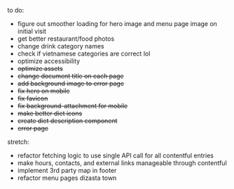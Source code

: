 to do:
- figure out smoother loading for hero image and menu page image on initial visit
- get better restaurant/food photos
- change drink category names
- check if vietnamese categories are correct lol
- optimize accessibility
- ~~optimize assets~~
- ~~change document title on each page~~
- ~~add background image to error page~~
- ~~fix hero on mobile~~
- ~~fix favicon~~
- ~~fix background-attachment for mobile~~
- ~~make better diet icons~~
- ~~create diet description component~~
- ~~error page~~

stretch:
- refactor fetching logic to use single API call for all contentful entries
- make hours, contacts, and external links manageable through contentful
- implement 3rd party map in footer
- refactor menu pages dizasta town